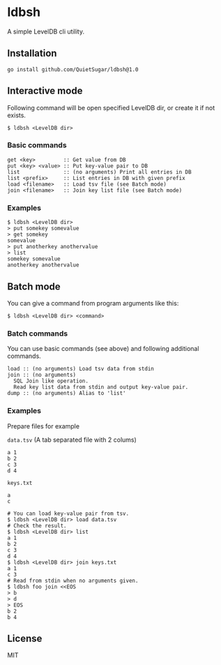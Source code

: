 # ldbsh

A simple LevelDB cli utility.

## Installation

```
go install github.com/QuietSugar/ldbsh@1.0
```

## Interactive mode

Following command will be open specified LevelDB dir, or create it if not exists.

```
$ ldbsh <LevelDB dir>
```

### Basic commands

```
get <key>         :: Get value from DB
put <key> <value> :: Put key-value pair to DB
list              :: (no arguments) Print all entries in DB
list <prefix>     :: List entries in DB with given prefix
load <filename>   :: Load tsv file (see Batch mode)
join <filename>   :: Join key list file (see Batch mode)
```


### Examples

```
$ ldbsh <LevelDB dir>
> put somekey somevalue
> get somekey
somevalue
> put anotherkey anothervalue
> list
somekey somevalue
anotherkey anothervalue
```

## Batch mode

You can give a command from program arguments like this:

```
$ ldbsh <LevelDB dir> <command>
```

### Batch commands

You can use basic commands (see above) and following additional commands.

```
load :: (no arguments) Load tsv data from stdin
join :: (no arguments) 
  SQL Join like operation. 
  Read key list data from stdin and output key-value pair.
dump :: (no arguments) Alias to 'list'
```

### Examples

Prepare files for example

`data.tsv` (A tab separated file with 2 colums)
```tsv
a 1
b 2
c 3
d 4
```

`keys.txt`
```
a
c
```

```
# You can load key-value pair from tsv.
$ ldbsh <LevelDB dir> load data.tsv
# Check the result.
$ ldbsh <LevelDB dir> list
a 1
b 2
c 3
d 4
$ ldbsh <LevelDB dir> join keys.txt
a 1
c 3
# Read from stdin when no arguments given.
$ ldbsh foo join <<EOS
> b
> d
> EOS
b 2
b 4
```

## License
MIT
